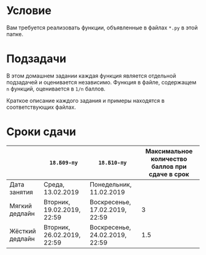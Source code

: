 # Условие
Вам требуется реализовать функции, объявленные в файлах `*.py` в этой папке.

# Подзадачи
В этом домашнем задании каждая функция является отдельной подзадачей и оценивается независимо.
Функция в файле, содержащем `n` функций, оценивается в `1/n` баллов.

Краткое описание каждого задания и примеры находятся в соответствующих файлах.

# Сроки сдачи

|   | `18.Б09-пу` | `18.Б10-пу` |Максимальное количество баллов при сдаче в срок
|---|---|---|---|
|Дата занятия|Среда, 13.02.2019|Понедельник, 11.02.2019|   |
|Мягкий дедлайн|Вторник, 19.02.2019, 22:59|Воскресенье, 17.02.2019, 22:59|3|
|Жёсткий дедлайн|Вторник, 26.02.2019, 22:59|Воскресенье, 24.02.2019, 22:59|1.5|
